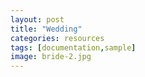 ```yaml
---
layout: post
title: "Wedding"
categories: resources
tags: [documentation,sample]
image: bride-2.jpg
---
```


